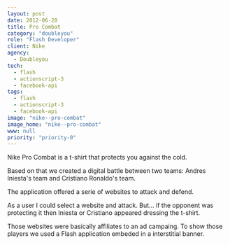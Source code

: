 ```yaml
---
layout: post
date: 2012-06-20
title: Pro Combat
category: "doubleyou"
role: "Flash Developer"
client: Nike
agency:
  - Doubleyou
tech:
  - flash
  - actionscript-3
  - facebook-api
tags:
  - flash
  - actionscript-3
  - facebook-api
image: "nike--pro-combat"
image_home: "nike--pro-combat"
www: null
priority: "priority-0"
---
```


Nike Pro Combat is a t-shirt that protects you against the cold.

Based on that we created a digital battle between two teams: Andres Iniesta's team and Cristiano Ronaldo's team.

The application offered a serie of websites to attack and defend.

As a user I could select a website and attack. But... if the opponent was protecting it then Iniesta or Cristiano appeared dressing the t-shirt.

Those websites were basically affiliates to an ad campaing.
To show those players we used a Flash application embeded in a interstitial banner.
